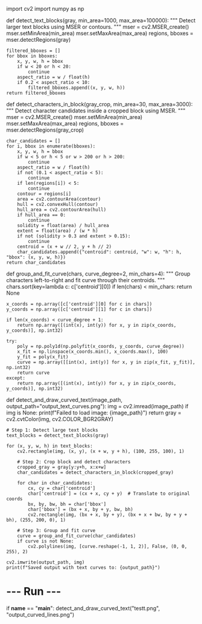 import cv2
import numpy as np

def detect_text_blocks(gray, min_area=1000, max_area=100000):
    """
    Detect larger text blocks using MSER or contours.
    """
    mser = cv2.MSER_create()
    mser.setMinArea(min_area)
    mser.setMaxArea(max_area)
    regions, bboxes = mser.detectRegions(gray)
    
    filtered_bboxes = []
    for bbox in bboxes:
        x, y, w, h = bbox
        if w < 20 or h < 20:
            continue
        aspect_ratio = w / float(h)
        if 0.2 < aspect_ratio < 10:
            filtered_bboxes.append((x, y, w, h))
    return filtered_bboxes

def detect_characters_in_block(gray_crop, min_area=30, max_area=3000):
    """
    Detect character candidates inside a cropped block using MSER.
    """
    mser = cv2.MSER_create()
    mser.setMinArea(min_area)
    mser.setMaxArea(max_area)
    regions, bboxes = mser.detectRegions(gray_crop)
    
    char_candidates = []
    for i, bbox in enumerate(bboxes):
        x, y, w, h = bbox
        if w < 5 or h < 5 or w > 200 or h > 200:
            continue
        aspect_ratio = w / float(h)
        if not (0.1 < aspect_ratio < 5):
            continue
        if len(regions[i]) < 5:
            continue
        contour = regions[i]
        area = cv2.contourArea(contour)
        hull = cv2.convexHull(contour)
        hull_area = cv2.contourArea(hull)
        if hull_area == 0:
            continue
        solidity = float(area) / hull_area
        extent = float(area) / (w * h)
        if not (solidity > 0.3 and extent > 0.15):
            continue
        centroid = (x + w // 2, y + h // 2)
        char_candidates.append({"centroid": centroid, "w": w, "h": h, "bbox": (x, y, w, h)})
    return char_candidates

def group_and_fit_curve(chars, curve_degree=2, min_chars=4):
    """
    Group characters left-to-right and fit curve through their centroids.
    """
    chars.sort(key=lambda c: c['centroid'][0])
    if len(chars) < min_chars:
        return None

    x_coords = np.array([c['centroid'][0] for c in chars])
    y_coords = np.array([c['centroid'][1] for c in chars])

    if len(x_coords) < curve_degree + 1:
        return np.array([(int(x), int(y)) for x, y in zip(x_coords, y_coords)], np.int32)

    try:
        poly = np.poly1d(np.polyfit(x_coords, y_coords, curve_degree))
        x_fit = np.linspace(x_coords.min(), x_coords.max(), 100)
        y_fit = poly(x_fit)
        curve = np.array([[int(x), int(y)] for x, y in zip(x_fit, y_fit)], np.int32)
        return curve
    except:
        return np.array([(int(x), int(y)) for x, y in zip(x_coords, y_coords)], np.int32)

def detect_and_draw_curved_text(image_path, output_path="output_text_curves.png"):
    img = cv2.imread(image_path)
    if img is None:
        print(f"Failed to load image: {image_path}")
        return
    gray = cv2.cvtColor(img, cv2.COLOR_BGR2GRAY)

    # Step 1: Detect large text blocks
    text_blocks = detect_text_blocks(gray)

    for (x, y, w, h) in text_blocks:
        cv2.rectangle(img, (x, y), (x + w, y + h), (100, 255, 100), 1)

        # Step 2: Crop block and detect characters
        cropped_gray = gray[y:y+h, x:x+w]
        char_candidates = detect_characters_in_block(cropped_gray)

        for char in char_candidates:
            cx, cy = char['centroid']
            char['centroid'] = (cx + x, cy + y)  # Translate to original coords
            bx, by, bw, bh = char['bbox']
            char['bbox'] = (bx + x, by + y, bw, bh)
            cv2.rectangle(img, (bx + x, by + y), (bx + x + bw, by + y + bh), (255, 200, 0), 1)

        # Step 3: Group and fit curve
        curve = group_and_fit_curve(char_candidates)
        if curve is not None:
            cv2.polylines(img, [curve.reshape(-1, 1, 2)], False, (0, 0, 255), 2)

    cv2.imwrite(output_path, img)
    print(f"Saved output with text curves to: {output_path}")

# --- Run ---
if __name__ == "__main__":
    detect_and_draw_curved_text("testt.png", "output_curved_lines.png")
